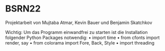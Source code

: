 # BSRN22
Projektarbeit von Mujtaba Atmar, Kevin Bauer und Benjamin Skatchkov


Wichtig:
Um das Programm einwandfrei zu starten ist die Installation folgender Python Packages notwendig:
• import time
• from cfonts import render, say
• from colorama import Fore, Back, Style
• import threading
